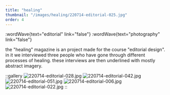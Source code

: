 ```yaml
---
title: "healing"
thumbnail: "/images/healing/220714-editorial-025.jpg"
order: 4
---
```


:wordWave{text="editorial" link="false"}
:wordWave{text="photography" link="false"}

the "healing" magazine is an project made for the course "editorial design". in it we interviewed three people who have gone through different processes of healing. these interviews are then underlined with mostly abstract imagery.

::gallery
![220714-editorial-028.jpg](/images/healing/220714-editorial-028.jpg)
![220714-editorial-042.jpg](/images/healing/220714-editorial-042.jpg)
![220714-editorial-051.jpg](/images/healing/220714-editorial-051.jpg)
![220714-editorial-006.jpg](/images/healing/220714-editorial-006.jpg)
![220714-editorial-022.jpg](/images/healing/220714-editorial-022.jpg)
::
